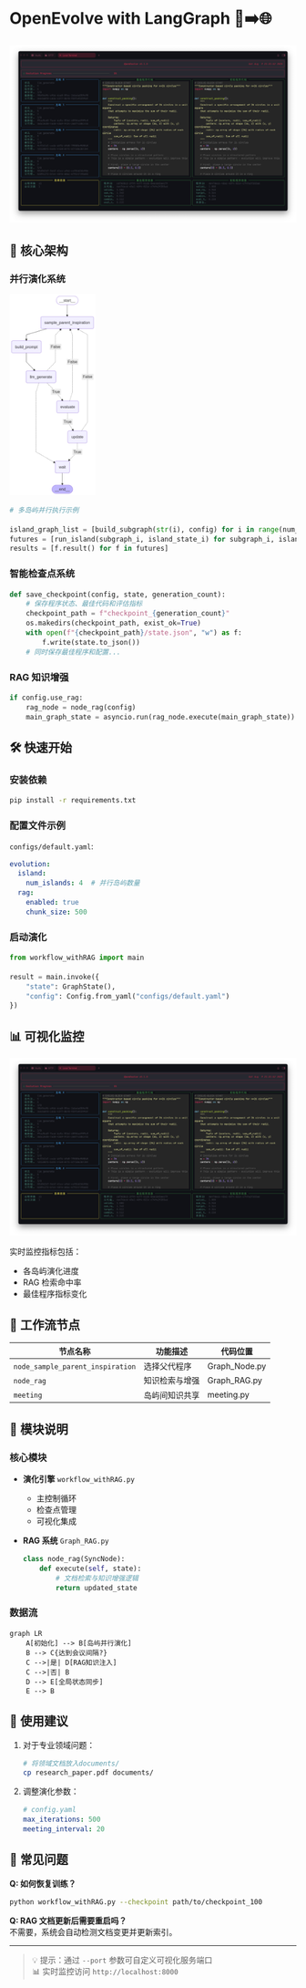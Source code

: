 # OpenEvolve with LangGraph 🧬➡️🌐

![可视化界面](./visualize.png)


## 🚀 核心架构

### 并行演化系统
<img src="./subgraph.png" alt="System Architecture" width="30%" />

```python
# 多岛屿并行执行示例

island_graph_list = [build_subgraph(str(i), config) for i in range(num_islands)]
futures = [run_island(subgraph_i, island_state_i) for subgraph_i, island_state_i in zip(island_graph_list, island_state_list)]
results = [f.result() for f in futures]
```

### 智能检查点系统
```python
def save_checkpoint(config, state, generation_count):
    # 保存程序状态、最佳代码和评估指标
    checkpoint_path = f"checkpoint_{generation_count}"
    os.makedirs(checkpoint_path, exist_ok=True)
    with open(f"{checkpoint_path}/state.json", "w") as f:
        f.write(state.to_json())
    # 同时保存最佳程序和配置...
```

### RAG 知识增强
```python
if config.use_rag:
    rag_node = node_rag(config)
    main_graph_state = asyncio.run(rag_node.execute(main_graph_state))
```

## 🛠️ 快速开始

### 安装依赖
```bash
pip install -r requirements.txt
```

### 配置文件示例
`configs/default.yaml`:
```yaml
evolution:
  island:
    num_islands: 4  # 并行岛屿数量
  rag:
    enabled: true
    chunk_size: 500
```

### 启动演化
```python
from workflow_withRAG import main

result = main.invoke({
    "state": GraphState(),
    "config": Config.from_yaml("configs/default.yaml")
})
```

## 📊 可视化监控
![Visualization Dashboard](./visualize.png)

实时监控指标包括：
- 各岛屿演化进度
- RAG 检索命中率
- 最佳程序指标变化

## 🔄 工作流节点
| 节点名称                  | 功能描述                          | 代码位置              |
|--------------------------|---------------------------------|---------------------|
| `node_sample_parent_inspiration` | 选择父代程序          | Graph_Node.py       |
| `node_rag`               | 知识检索与增强               | Graph_RAG.py        |
| `meeting`                | 岛屿间知识共享               | meeting.py          |

## 🧩 模块说明

### 核心模块
- **演化引擎** `workflow_withRAG.py`
  - 主控制循环
  - 检查点管理
  - 可视化集成

- **RAG 系统** `Graph_RAG.py`
  ```python
  class node_rag(SyncNode):
      def execute(self, state):
          # 文档检索与知识增强逻辑
          return updated_state
  ```

### 数据流
```mermaid
graph LR
    A[初始化] --> B[岛屿并行演化]
    B --> C{达到会议间隔?}
    C -->|是| D[RAG知识注入]
    C -->|否| B
    D --> E[全局状态同步]
    E --> B
```

## 📌 使用建议
1. 对于专业领域问题：
   ```bash
   # 将领域文档放入documents/
   cp research_paper.pdf documents/
   ```
2. 调整演化参数：
   ```yaml
   # config.yaml
   max_iterations: 500
   meeting_interval: 20
   ```

## 🐛 常见问题
**Q: 如何恢复训练？**  
```bash
python workflow_withRAG.py --checkpoint path/to/checkpoint_100
```

**Q: RAG 文档更新后需要重启吗？**  
不需要，系统会自动检测文档变更并更新索引。

---

> 💡 提示：通过 `--port` 参数可自定义可视化服务端口  
> 📊 实时监控访问 `http://localhost:8000`